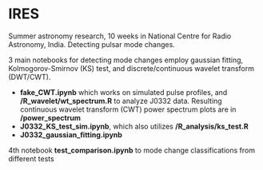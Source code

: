 # IRES
Summer astronomy research, 10 weeks in National Centre for Radio Astronomy, India. Detecting pulsar mode changes.

3 main notebooks for detecting mode changes employ gaussian fitting, Kolmogorov-Smirnov (KS) test, and discrete/continuous wavelet transform (DWT/CWT).

 - **fake_CWT.ipynb** which works on simulated pulse profiles, and **/R_wavelet/wt_spectrum.R** to analyze J0332 data. Resulting continuous wavelet transform (CWT) power spectrum plots are in **/power_spectrum**
  - **J0332_KS_test_sim.ipynb**, which also utilizes **/R_analysis/ks_test.R**
 - **J0332_gaussian_fitting.ipynb**

4th notebook **test_comparison.ipynb** to mode change classifications from different tests
